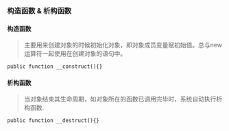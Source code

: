 ### 构造函数 & 析构函数

#### 构造函数
> 主要用来创建对象的时候初始化对象，即对象成员变量赋初始值。总与new运算符一起使用在创建对象的语句中。

```
public function __construct(){}
```

#### 析构函数
> 当对象结束其生命周期，如对象所在的函数已调用完毕时，系统自动执行析构函数.

```
public function __destruct(){}
```